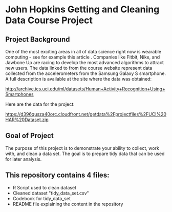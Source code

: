 # John Hopkins Getting and Cleaning Data Course Project

## Project Background

One of the most exciting areas in all of data science right now is wearable computing - see for example this article . Companies like Fitbit, Nike, and Jawbone Up are racing to develop the most advanced algorithms to attract new users. The data linked to from the course website represent data collected from the accelerometers from the Samsung Galaxy S smartphone. A full description is available at the site where the data was obtained:

http://archive.ics.uci.edu/ml/datasets/Human+Activity+Recognition+Using+Smartphones 

Here are the data for the project:

https://d396qusza40orc.cloudfront.net/getdata%2Fprojectfiles%2FUCI%20HAR%20Dataset.zip

## Goal of Project

The purpose of this project is to demonstrate your ability to collect, work with, and clean a data set. The goal is to prepare tidy data that can be used for later analysis.

## This repository contains 4 files:
- R Script used to clean dataset
- Cleaned dataset "tidy_data_set.csv"
- Codebook for tidy_data_set
- README file explaining the content in the repository
